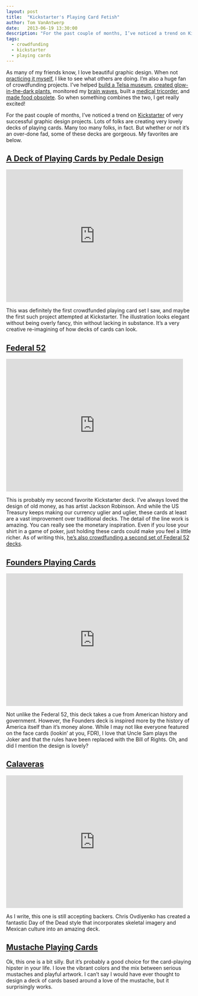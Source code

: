 ```yaml
---
layout: post
title:  "Kickstarter's Playing Card Fetish"
author: Tom VanAntwerp
date:   2013-06-19 13:30:00
description: "For the past couple of months, I’ve noticed a trend on Kickstarter of very successful graphic design projects. Lots of folks are creating very lovely decks of playing cards. Too many folks, in fact. But whether or not it’s an over-done fad, some of these decks are gorgeous."
tags:
  - crowdfunding
  - kickstarter
  - playing cards
---
```

As many of my friends know, I love beautiful graphic design. When not [practicing it myself](http://dribbble.com/tvanantwerp), I like to see what others are doing. I’m also a huge fan of crowdfunding projects. I’ve helped [build a Telsa museum](http://www.indiegogo.com/projects/let-s-build-a-goddamn-tesla-museum--5), [created glow-in-the-dark plants](http://www.kickstarter.com/projects/antonyevans/glowing-plants-natural-lighting-with-no-electricit), monitored my [brain waves](http://www.kickstarter.com/projects/806146824/melon-a-headband-and-mobile-app-to-measure-your-fo), built a [medical tricorder](http://www.indiegogo.com/projects/scanadu-scout-the-first-medical-tricorder), and [made food obsolete](https://campaign.soylent.me/soylent-free-your-body). So when something combines the two, I get really excited!

For the past couple of months, I’ve noticed a trend on [Kickstarter](http://www.kickstarter.com/) of very successful graphic design projects. Lots of folks are creating very lovely decks of playing cards. Many too many folks, in fact. But whether or not it’s an over-done fad, some of these decks are gorgeous. My favorites are below.

## [A Deck of Playing Cards by Pedale Design](http://www.kickstarter.com/projects/1537415287/a-deck-of-playing-cards-by-pedale-design)

<iframe src="http://www.kickstarter.com/projects/1537415287/a-deck-of-playing-cards-by-pedale-design/widget/video.html" height="360" width="480" frameborder="0"></iframe>

This was definitely the first crowdfunded playing card set I saw, and maybe the first such project attempted at Kickstarter. The illustration looks elegant without being overly fancy, thin without lacking in substance. It’s a very creative re-imagining of how decks of cards can look.

## [Federal 52](http://www.kickstarter.com/projects/1722808047/federal-52-a-new-bicycle-playing-card-deck)

<iframe src="http://www.kickstarter.com/projects/1722808047/federal-52-a-new-bicycle-playing-card-deck/widget/video.html" height="360" width="480" frameborder="0"></iframe>

This is probably my second favorite Kickstarter deck. I’ve always loved the design of old money, as has artist Jackson Robinson. And while the US Treasury keeps making our currency uglier and uglier, these cards at least are a vast improvement over traditional decks. The detail of the line work is amazing. You can really see the monetary inspiration. Even if you lose your shirt in a game of poker, just holding these cards could make you feel a little richer. As of writing this, [he’s also crowdfunding a second set of Federal 52 decks](http://www.kickstarter.com/projects/1722808047/federal-52-part-2-a-new-bicycle-playing-card-deck).

## [Founders Playing Cards](http://www.kickstarter.com/projects/dodsr/founders-playing-card)

<iframe src="http://www.kickstarter.com/projects/dodsr/founders-playing-cards/widget/video.html" height="360" width="480" frameborder="0"></iframe>

Not unlike the Federal 52, this deck takes a cue from American history and government. However, the Founders deck is inspired more by the history of America itself than it’s money alone. While I may not like everyone featured on the face cards (lookin’ at you, FDR), I love that Uncle Sam plays the Joker and that the rules have been replaced with the Bill of Rights. Oh, and did I mention the design is lovely?

## [Calaveras](http://www.kickstarter.com/projects/1894542039/calaveras-day-of-the-dead-inspired-bicycle-playing)

<iframe src="http://www.kickstarter.com/projects/1894542039/calaveras-day-of-the-dead-inspired-bicycle-playing/widget/video.html" height="360" width="480" frameborder="0"></iframe>

As I write, this one is still accepting backers. Chris Ovdiyenko has created a fantastic Day of the Dead style that incorporates skeletal imagery and Mexican culture into an amazing deck.

## [Mustache Playing Cards](http://www.kickstarter.com/projects/goldklangdesign/mustache-playing-cards-a-uspc-card-deck-from-vanda?ref=category)

Ok, this one is a bit silly. But it’s probably a good choice for the card-playing hipster in your life. I love the vibrant colors and the mix between serious mustaches and playful artwork. I can’t say I would have ever thought to design a deck of cards based around a love of the mustache, but it surprisingly works.
